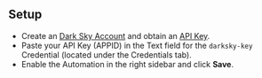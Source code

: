 ## Setup

- Create an [Dark Sky Account](https://darksky.net/dev/register) and obtain an [API Key](https://darksky.net/dev/account).
- Paste your API Key (APPID) in the Text field for the `darksky-key` Credential (located under the Credentials tab).
- Enable the Automation in the right sidebar and click **Save**.